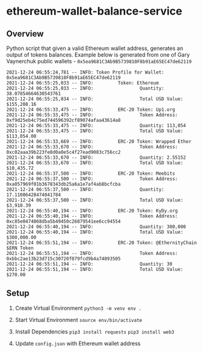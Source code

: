# ethereum-wallet-balance-service

## Overview
Python script that given a valid Ethereum wallet address, generates an output of tokens balances. Example below is generated from one of Gary Vaynerchuk public wallets - `0x5ea9681C3Ab9B5739810F8b91aE65EC47de62119`

```
2021-12-24 06:55:24,781 -- INFO: Token Profile for Wallet: 0x5ea9681C3Ab9B5739810F8b91aE65EC47de62119
2021-12-24 06:55:25,033 -- INFO:         Token: Ethereum
2021-12-24 06:55:25,033 -- INFO:                 Quantity: 38.07854664630543761
2021-12-24 06:55:25,034 -- INFO:                 Total USD Value: $155,208.16
2021-12-24 06:55:33,475 -- INFO:         ERC-20 Token: Up1.org
2021-12-24 06:55:33,475 -- INFO:                 Token Address: 0xf9d25eb4c75ed744596392cf89074afaa43614a8
2021-12-24 06:55:33,475 -- INFO:                 Quantity: 113,054
2021-12-24 06:55:33,475 -- INFO:                 Total USD Value: $113,054.00
2021-12-24 06:55:33,669 -- INFO:         ERC-20 Token: Wrapped Ether
2021-12-24 06:55:33,670 -- INFO:                 Token Address: 0xc02aaa39b223fe8d0a0e5c4f27ead9083c756cc2
2021-12-24 06:55:33,670 -- INFO:                 Quantity: 2.55152
2021-12-24 06:55:33,670 -- INFO:                 Total USD Value: $10,435.72
2021-12-24 06:55:37,500 -- INFO:         ERC-20 Token: Meebits
2021-12-24 06:55:37,500 -- INFO:                 Token Address: 0xa057969f01b3678343db25a6a1e7af4ab8bcfcba
2021-12-24 06:55:37,500 -- INFO:                 Quantity: 17.11086428474041784
2021-12-24 06:55:37,500 -- INFO:                 Total USD Value: $3,918.39
2021-12-24 06:55:40,194 -- INFO:         ERC-20 Token: KyDy.org
2021-12-24 06:55:40,194 -- INFO:                 Token Address: 0xc85e0474068dba5b49450c26879541ee6cc94554
2021-12-24 06:55:40,194 -- INFO:                 Quantity: 300,000
2021-12-24 06:55:40,194 -- INFO:                 Total USD Value: $300,000.00
2021-12-24 06:55:51,194 -- INFO:         ERC-20 Token: @EthernityChain $ERN Token
2021-12-24 06:55:51,194 -- INFO:                 Token Address: 0xbbc2ae13b23d715c30720f079fcd9b4a74093505
2021-12-24 06:55:51,194 -- INFO:                 Quantity: 30
2021-12-24 06:55:51,194 -- INFO:                 Total USD Value: $270.00
```

## Setup 
1. Create Virtual Environment 
```python3 -m venv env .``` 

2. Start Virtual Environment
```source env/bin/activate```

3. Install Dependencies 
```pip3 install requests```
```pip3 install web3```

4. Update ```config.json``` with Ethereum wallet address